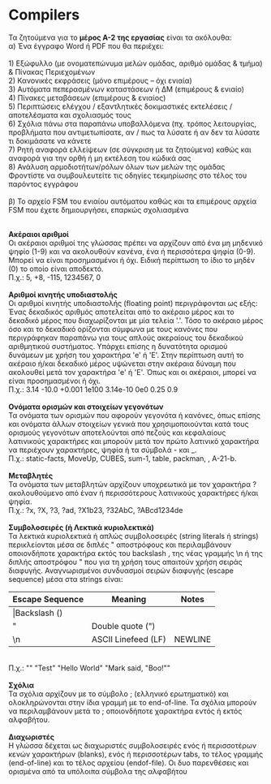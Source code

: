 # Compilers
Τα ζητούμενα για το **μέρος Α-2 της εργασίας** είναι τα ακόλουθα: <br>
α) Ένα έγγραφο Word ή PDF που θα περιέχει: <br>
<br> 1) Εξώφυλλο (με ονοματεπώνυμα μελών ομάδας, αριθμό ομάδας & τμήμα) & Πίνακας Περιεχομένων <br>
2) Κανονικές εκφράσεις (μόνο επιμέρους – όχι ενιαία) <br>
3) Αυτόματα πεπερασμένων καταστάσεων ή ΔΜ (επιμέρους & ενιαίο) <br>
4) Πίνακες μεταβάσεων (επιμέρους & ενιαίος) <br>
5) Περιπτώσεις ελέγχου / εξαντλητικές δοκιμαστικές εκτελέσεις / αποτελέσματα και σχολιασμός τους <br>
6) Σχόλια πάνω στα παραπάνω υποβαλλόμενα (πχ. τρόπος λειτουργίας, προβλήματα που αντιμετωπίσατε, αν / πως τα λύσατε ή αν δεν τα λύσατε τι δοκιμάσατε να κάνετε <br>
7) Ρητή αναφορά ελλείψεων (σε σύγκριση με τα ζητούμενα) καθώς και αναφορά για την ορθή ή μη εκτέλεση του κώδικά σας <br>
8) Ανάλυση αρμοδιοτήτων/ρόλων όλων των μελών της ομάδας <br>
 Φροντίστε να συμβουλευτείτε τις οδηγίες τεκμηρίωσης στο τέλος του παρόντος εγγράφου <br>
<br> β) Το αρχείο FSM του ενιαίου αυτόματου καθώς και τα επιμέρους αρχεία FSM που έχετε δημιουργήσει, επαρκώς σχολιασμένα <br>

<br> **Ακέραιοι αριθμοί** <br>
Οι ακέραιοι αριθμοί της γλώσσας πρέπει να αρχίζουν από ένα μη μηδενικό ψηφίο (1-9) και να ακολουθούν κανένα, ένα ή περισσότερα ψηφία (0-9). Μπορεί να είναι προσημασμένοι ή όχι. Ειδική περίπτωση το ίδιο το μηδέν (0) το οποίο είναι αποδεκτό.<br>
Π.χ.: 5, +8, -115, 1234567, 0 <br>
<br> **Αριθμοί κινητής υποδιαστολής** <br>
Οι αριθμοί κινητής υποδιαστολής (floating point) περιγράφονται ως εξής: Ένας δεκαδικός αριθμός αποτελείται από το ακέραιο μέρος και το δεκαδικό μέρος που διαχωρίζονται με μία τελεία '.'. Τόσο το ακέραιο μέρος όσο και το δεκαδικό ορίζονται σύμφωνα με τους κανόνες που περιγράφηκαν παραπάνω για τους απλούς ακεραίους του δεκαδικού αριθμητικού συστήματος. Υπάρχει επίσης η δυνατότητα ορισμού δυνάμεων με χρήση του χαρακτήρα 'e' ή 'E'. Στην περίπτωση αυτή το ακέραιο ή/και δεκαδικό μέρος υψώνεται στην ακέραια δύναμη που ακολουθεί μετά τον χαρακτήρα 'e' ή 'E'. Όπως και οι ακέραιοι, μπορεί να είναι προσημασμένοι ή όχι. <br>
Π.χ.: 3.14 -10.0 +0.001 1e100 3.14e-10 0e0 0.25 0.9 <br>
<br> **Ονόματα ορισμών και στοιχείων γεγονότων** <br>
Τα ονόματα των ορισμών που αφορούν γεγονότα ή κανόνες, όπως επίσης και ονόματα άλλων στοιχείων γενικά που χρησιμοποιούνται κατά τους ορισμούς γεγονότων αποτελούνται από πεζούς και κεφαλαίους λατινικούς χαρακτήρες και μπορούν μετά τον πρώτο λατινικό χαρακτήρα να περιέχουν χαρακτήρες, ψηφία ή τα σύμβολά - και _. <br>
Π.χ.: static-facts, MoveUp, CUBES, sum-1, table, packman, , A-21-b. <br>
<br> **Μεταβλητές** <br>
Τα ονόματα των μεταβλητών αρχίζουν υποχρεωτικά με τον χαρακτήρα ? ακολουθούμενο από έναν ή περισσότερους λατινικούς χαρακτήρες ή/και ψηφία. <br>
Π.χ.: ?x, ?X, ?3, ?ad, ?X1b23, ?32ΑbC, ?ABcd1234de <br>
<br> **Συμβολοσειρές (ή Λεκτικά κυριολεκτικά)** <br>
Τα λεκτικά κυριολεκτικά ή απλώς συμβολοσειρές (string literals ή strings) περικλείονται μέσα σε διπλές " αποστρόφους και περιλαμβάνουν οποιονδήποτε χαρακτήρα εκτός του backslash \, της νέας γραμμής \n ή της διπλής αποστρόφου " που για τη χρήση τους απαιτούν χρήση σειράς διαφυγής. Αναγνωρισμένοι συνδυασμοί σειρών διαφυγής (escape sequence) μέσα στα strings είναι: <br>

|Escape Sequence|Meaning|Notes|
|---------------|-------|-----|
|\\|Backslash (\)|
|\"|Double quote (")|
|\n|ASCII Linefeed (LF)|NEWLINE| <br>
<br> Π.χ.: "" "Test" "Hello World" "Mark said, \"Boo!\"" <br>
<br> **Σχόλια** <br>
Τα σχόλια αρχίζουν με το σύμβολο ; (ελληνικό ερωτηματικό) και ολοκληρώνονται στην ίδια γραμμή με το end-of-line. Τα σχόλια μπορούν να περιλαμβάνουν μετά το ; οποιονδήποτε χαρακτήρα εντός ή εκτός αλφαβήτου. <br>
<br> **Διαχωριστές** <br>
Η γλώσσα δέχεται ως διαχωριστές συμβολοσειρές ενός ή περισσοτέρων κενών χαρακτήρων (blanks), ενός ή περισσοτέρων tabs, το τέλος γραμμής (end-of-line) και το τέλος αρχείου (endof-file). Οι δυο παρενθέσεις και ορισμένα από τα υπόλοιπα σύμβολα της αλφαβήτου <br>
